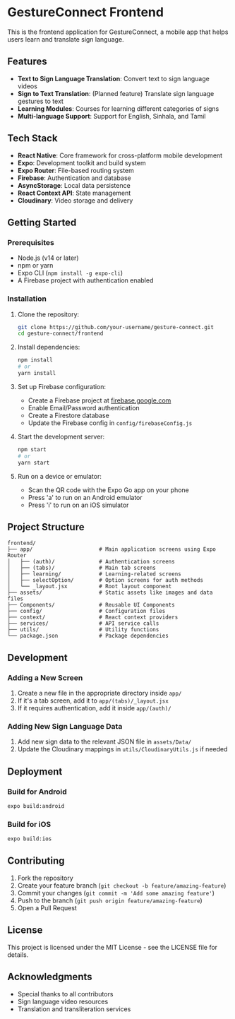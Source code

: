 # GestureConnect Frontend

This is the frontend application for GestureConnect, a mobile app that helps users learn and translate sign language.

## Features

- **Text to Sign Language Translation**: Convert text to sign language videos
- **Sign to Text Translation**: (Planned feature) Translate sign language gestures to text
- **Learning Modules**: Courses for learning different categories of signs
- **Multi-language Support**: Support for English, Sinhala, and Tamil

## Tech Stack

- **React Native**: Core framework for cross-platform mobile development
- **Expo**: Development toolkit and build system
- **Expo Router**: File-based routing system
- **Firebase**: Authentication and database
- **AsyncStorage**: Local data persistence
- **React Context API**: State management
- **Cloudinary**: Video storage and delivery

## Getting Started

### Prerequisites

- Node.js (v14 or later)
- npm or yarn
- Expo CLI (`npm install -g expo-cli`)
- A Firebase project with authentication enabled

### Installation

1. Clone the repository:
   ```bash
   git clone https://github.com/your-username/gesture-connect.git
   cd gesture-connect/frontend
   ```

2. Install dependencies:
   ```bash
   npm install
   # or
   yarn install
   ```

3. Set up Firebase configuration:
   - Create a Firebase project at [firebase.google.com](https://firebase.google.com)
   - Enable Email/Password authentication
   - Create a Firestore database
   - Update the Firebase config in `config/firebaseConfig.js`

4. Start the development server:
   ```bash
   npm start
   # or
   yarn start
   ```

5. Run on a device or emulator:
   - Scan the QR code with the Expo Go app on your phone
   - Press 'a' to run on an Android emulator
   - Press 'i' to run on an iOS simulator

## Project Structure

```
frontend/
├── app/                     # Main application screens using Expo Router
│   ├── (auth)/              # Authentication screens
│   ├── (tabs)/              # Main tab screens
│   ├── learning/            # Learning-related screens
│   ├── selectOption/        # Option screens for auth methods
│   └── _layout.jsx          # Root layout component
├── assets/                  # Static assets like images and data files
├── Components/              # Reusable UI Components
├── config/                  # Configuration files
├── context/                 # React context providers
├── services/                # API service calls
├── utils/                   # Utility functions
└── package.json             # Package dependencies
```

## Development

### Adding a New Screen

1. Create a new file in the appropriate directory inside `app/`
2. If it's a tab screen, add it to `app/(tabs)/_layout.jsx`
3. If it requires authentication, add it inside `app/(auth)/`

### Adding New Sign Language Data

1. Add new sign data to the relevant JSON file in `assets/Data/`
2. Update the Cloudinary mappings in `utils/CloudinaryUtils.js` if needed

## Deployment

### Build for Android

```bash
expo build:android
```

### Build for iOS

```bash
expo build:ios
```

## Contributing

1. Fork the repository
2. Create your feature branch (`git checkout -b feature/amazing-feature`)
3. Commit your changes (`git commit -m 'Add some amazing feature'`)
4. Push to the branch (`git push origin feature/amazing-feature`)
5. Open a Pull Request

## License

This project is licensed under the MIT License - see the LICENSE file for details.

## Acknowledgments

- Special thanks to all contributors
- Sign language video resources
- Translation and transliteration services